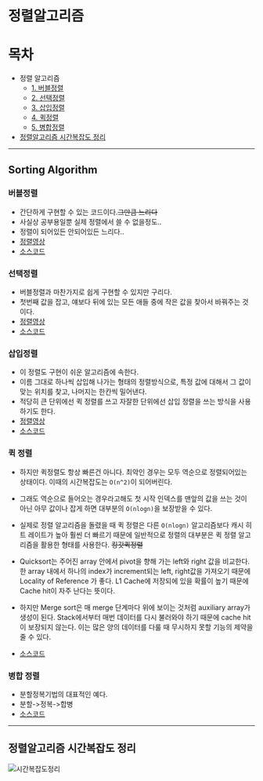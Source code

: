 # 정렬알고리즘

# 목차
- 정렬 알고리즘
  - [1. 버블정렬](#버블정렬)
  - [2. 선택정렬](#선택정렬)
  - [3. 삽입정렬](#삽입정렬)
  - [4. 퀵정렬](#퀵-정렬)
  - [5. 병합정렬](#병합-정렬)
- [정렬알고리즘 시간복잡도 정리](#정렬알고리즘-시간복잡도-정리)
---
## Sorting Algorithm

### 버블정렬
- 간단하게 구현할 수 있는 코드이다.~~그만큼 느리다~~
- 사실상 공부용일뿐 실제 정렬에서 쓸 수 없을정도..
- 정렬이 되어있든 안되어있든 느리다..
- [정렬영상](https://youtu.be/Cq7SMsQBEUw)
- [소스코드](/src/main/java/com/essri/algorithm/BubbleSort.java)

### 선택정렬
- 버블정렬과 마찬가지로 쉽게 구현할 수 있지만 구리다.
- 첫번째 값을 잡고, 얘보다 뒤에 있는 모든 애들 중에 작은 값을 찾아서 바꿔주는 것이다.
- [정렬영상](https://youtu.be/92BfuxHn2XE)
- [소스코드](/src/main/java/com/essri/algorithm/SelectionSort.java)

### 삽입정렬
- 이 정렬도 구현이 쉬운 알고리즘에 속한다.
- 이름 그대로 하나씩 삽입해 나가는 형태의 정렬방식으로, 특정 값에 대해서 그 값이 맞는 위치를 찾고, 나머지는 한칸씩 밀어낸다.
- 적당히 큰 단위에선 퀵 정렬를 쓰고 자잘한 단위에선 삽입 정렬을 쓰는 방식을 사용하기도 한다.
- [정렬영상](https://youtu.be/8oJS1BMKE64)
- [소스코드](/src/main/java/com/essri/algorithm/InsertionSort.java)

### 퀵 정렬
- 하지만 퀵정렬도 항상 빠른건 아니다. 최악인 경우는 모두 역순으로 정렬되어있는 상태이다. 이때의 시간복잡도는 `O(n^2)`이 되어버린다.
- 그래도 역순으로 들어오는 경우라고해도 첫 시작 인덱스를 맨앞의 값을 쓰는 것이 아닌 아무 값이나 잡게 하면 대부분의 `O(nlogn)`을 보장받을 수 있다.
- 실제로 정렬 알고리즘을 돌렸을 때 퀵 정렬은 다른 `O(nlogn)` 알고리즘보다 캐시 히트 레이트가 높아 훨씬 더 빠르기 때문에 일반적으로 정렬의 대부분은 퀵 정렬 알고리즘을 활용한 형태를 사용한다. ~~킹갓퀵정렬~~
- Quicksort는 주어진 array 안에서 pivot을 향해 가는 left와 right 값을 비교한다. 한 array 내에서 하나의 index가 increment되는 left, right값을 가져오기 때문에 Locality of Reference 가 좋다. L1 Cache에 저장되에 있을 확률이 높기 때문에 Cache hit이 자주 난다는 뜻이다.

- 하지만 Merge sort은 매 merge 단계마다 위에 보이는 것처럼 auxiliary array가 생성이 된다. Stack에서부터 매번 데이터를 다시 불러와야 하기 때문에 cache hit이 보장되지 않는다. 이는 많은 양의 데이터를 다룰 때 무시하지 못할 기능의 제약을 줄 수 있다.
- [소스코드](/src/main/java/com/essri/algorithm/QuickSort.java)

### 병합 정렬
- 분할정복기법의 대표적인 예다.
- 분할->정복->합병
- [소스코드](/src/main/java/com/essri/algorithm/MergeSort.java)
---
## 정렬알고리즘 시간복잡도 정리
![시간복잡도정리](https://files.slack.com/files-pri/TG1SCNSVC-FGX9RGB4L/kakaotalk_photo_2019-03-13-22-27-38.png?pub_secret=8bf3fbcad3)